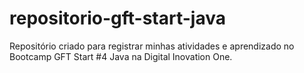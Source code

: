 # repositorio-gft-start-java
Repositório criado para registrar minhas atividades e aprendizado no Bootcamp GFT Start #4 Java na Digital Inovation One.
